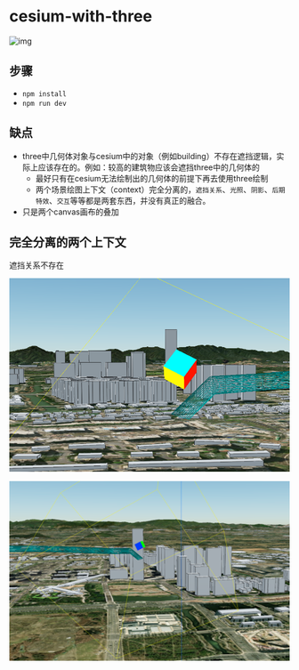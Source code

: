 # cesium-with-three

![img](./public/img.png)

## 步骤

- `npm install`
- `npm run dev`

## 缺点

- three中几何体对象与cesium中的对象（例如building）不存在遮挡逻辑，实际上应该存在的。例如：较高的建筑物应该会遮挡three中的几何体的
    - 最好只有在cesium无法绘制出的几何体的前提下再去使用three绘制
    - 两个场景绘图上下文（context）完全分离的，`遮挡关系`、`光照`、`阴影`、`后期特效`、`交互`等等都是两套东西，并没有真正的融合。
- 只是两个canvas画布的叠加

## 完全分离的两个上下文

遮挡关系不存在

![img](./public/not_cover.png)

![img](./public/not_cover-1.png)
